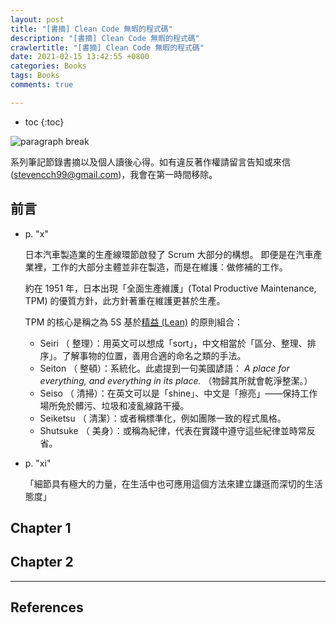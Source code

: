 ```yaml
---
layout: post
title: "[書摘] Clean Code 無暇的程式碼"
description: "[書摘] Clean Code 無暇的程式碼"
crawlertitle: "[書摘] Clean Code 無暇的程式碼"
date: 2021-02-15 13:42:55 +0800
categories: Books
tags: Books
comments: true

---
```


- toc
{:toc}

![paragraph break](https://order-brother.s3-ap-northeast-1.amazonaws.com/paragraph+break/separator-1.png)

系列筆記節錄書摘以及個人讀後心得。如有違反著作權請留言告知或來信 (stevencch99@gmail.com)，我會在第一時間移除。

## 前言

- p. "x"

  日本汽車製造業的生產線環節啟發了 Scrum 大部分的構想。
  即便是在汽車產業裡，工作的大部分主體並非在製造，而是在維護：做修補的工作。

  約在 1951 年，日本出現「全面生產維護」(Total Productive Maintenance, TPM) 的優質方針，此方針著重在維護更甚於生產。

  TPM 的核心是稱之為 5S 基於[精益 (Lean)](https://zh.wikipedia.org/wiki/%E7%B2%BE%E7%9B%8A%E7%94%9F%E7%94%A2) 的原則組合：

  - Seiri     （ 整理）：用英文可以想成「sort」，中文相當於「區分、整理、排序」。了解事物的位置，善用合適的命名之類的手法。
  - Seiton    （ 整頓）：系統化。此處提到一句美國諺語： *A place for everything, and everything in its place.* （物歸其所就會乾淨整潔。）
  - Seiso     （ 清掃）：在英文可以是「shine」、中文是「擦亮」——保持工作場所免於髒污、垃圾和凌亂線路干擾。
  - Seiketsu  （ 清潔）：或者稱標準化，例如團隊一致的程式風格。
  - Shutsuke  （ 美身）：或稱為紀律，代表在實踐中遵守這些紀律並時常反省。

- p. "xi"

  「細節具有極大的力量，在生活中也可應用這個方法來建立謙遜而深切的生活態度」

## Chapter 1
## Chapter 2

---

## References
